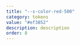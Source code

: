 ```yaml
---
title: "--s-color-red-500"
category: tokens
value: "#ef3852"
description: description
order: 8
---
```

